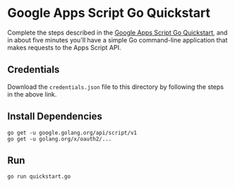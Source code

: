 # Google Apps Script Go Quickstart

Complete the steps described in the [Google Apps Script Go Quickstart](https://developers.google.com/apps-script/api/quickstart/go), and in about five minutes you'll have a simple Go command-line application that makes requests to the Apps Script API.

## Credentials

Download the `credentials.json` file to this directory by following the steps in the above link.

## Install Dependencies

```
go get -u google.golang.org/api/script/v1
go get -u golang.org/x/oauth2/...
```

## Run

`go run quickstart.go`
